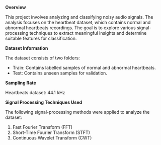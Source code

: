 **Overview**

This project involves analyzing and classifying noisy audio signals. The analysis focuses on the heartbeat dataset, which contains normal and abnormal heartbeats recordings. The goal is to explore various signal-processing techniques to extract meaningful insights and determine suitable features for classification.

**Dataset Information**

The dataset consists of two folders:
- Train: Contains labelled samples of normal and abnormal heartbeats.
- Test: Contains unseen samples for validation.

**Sampling Rate**

Heartbeats dataset: 44.1 kHz

**Signal Processing Techniques Used**

The following signal-processing methods were applied to analyze the dataset:

1. Fast Fourier Transform (FFT)
2. Short-Time Fourier Transform (STFT)
3. Continuous Wavelet Transform (CWT)
